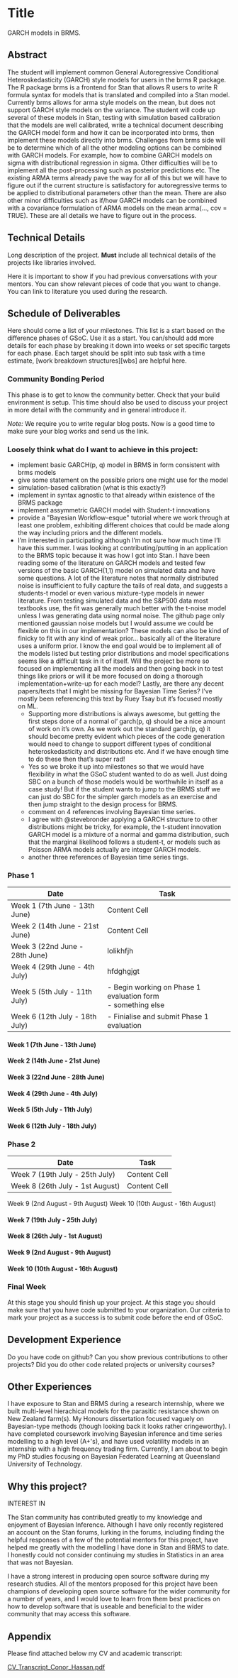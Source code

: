 #  Title 

GARCH models in BRMS.

## Abstract

The student will implement common General Autoregressive Conditional Heteroskedasticity (GARCH) style models for users in the brms R package. The R package brms is a frontend for Stan that allows R users to write R formula syntax for models that is translated and compiled into a Stan model. Currently brms allows for arma style models on the mean, but does not support GARCH style models on the variance. The student will code up several of these models in Stan, testing with simulation based calibration that the models are well calibrated, write a technical document describing the GARCH model form and how it can be incorporated into brms, then implement these models directly into brms. Challenges from brms side will be to determine which of all the other modeling options can be combined with GARCH models. For example, how to combine GARCH models on sigma with distributional regression in sigma. Other difficulties will be to implement all the post-processing such as posterior predictions etc. The existing ARMA terms already pave the way for all of this but we will have to figure out if the current structure is satisfactory for autoregressive terms to be applied to distributional parameters other than the mean. There are also other minor difficulties such as if/how GARCH models can be combined with a covariance formulation of ARMA models on the mean arma(..., cov = TRUE). These are all details we have to figure out in the process.

## Technical Details

Long description of the project. **Must** include all technical details of the
projects like libraries involved.

Here it is important to show if you had previous conversations with your
mentors. You can show relevant pieces of code that you want to change. You can
link to literature you used during the research.

## Schedule of Deliverables

Here should come a list of your milestones. This list is a start based on the
difference phases of GSoC. Use it as a start. You can/should add more details
for each phase by breaking it down into weeks or set specific targets for each
phase. Each target should be split into sub task with a time estimate, [work
breakdown structures][wbs] are helpful here.

### **Community Bonding Period**

This phase is to get to know the community better. Check that your build
environment is setup. This time should also be used to discuss your project in
more detail with the community and in general introduce it. 

*Note:* We require you to write regular blog posts. Now is a good time to make
sure your blog works and send us the link.


### **Loosely think what do I want to achieve in this project:**

- implement basic GARCH(p, q) model in BRMS in form consistent with brms models
- give some statement on the possible priors one might use for the model
- simulation-based calibration (what is this exactly?)
- implement in syntax agnostic to that already within existence of the BRMS package
- implement assymmetric GARCH model with Student-t innovations
- provide a "Bayesian Workflow-esque" tutorial where we work through at least one problem, exhibiting different choices that could be made along the way including priors and the different models.
- I’m interested in participating although I’m not sure how much time I’ll have this summer. I was looking at contributing/putting in an application to the BRMS topic because it was how I got into Stan. I have been reading some of the literature on GARCH models and tested few versions of the basic GARCH(1,1) model on simulated data and have some questions. A lot of the literature notes that normally distributed noise is insufficient to fully capture the tails of real data, and suggests a students-t model or even various mixture-type models in newer literature. From testing simulated data and the S&P500 data most textbooks use, the fit was generally much better with the t-noise model unless I was generating data using normal noise. The github page only mentioned gaussian noise models but I would assume we could be flexible on this in our implementation? These models can also be kind of finicky to fit with any kind of weak prior… basically all of the literature uses a uniform prior. I know the end goal would be to implement all of the models listed but testing prior distributions and model specifications seems like a difficult task in it of itself. Will the project be more so focused on implementing all the models and then going back in to test things like priors or will it be more focused on doing a thorough implementation+write-up for each model? Lastly, are there any decent papers/texts that I might be missing for Bayesian Time Series? I’ve mostly been referencing this text by Ruey Tsay but it’s focused mostly on ML.
  -  Supporting more distributions is always awesome, but getting the first steps done of a normal ol’ garch(p, q) should be a nice amount of work on it’s own. As we work out the standard garch(p, q) it should become pretty evident which pieces of the code generation would need to change to support different types of conditional heteroskedasticity and distributions etc. And if we have enough time to do these then that’s super rad!
  -  Yes so we broke it up into milestones so that we would have flexibility in what the GSoC student wanted to do as well. Just doing SBC on a bunch of those models would be worthwhile in itself as a case study! But if the student wants to jump to the BRMS stuff we can just do SBC for the simpler garch models as an exercise and then jump straight to the design process for BRMS.
  -  comment on 4 references involving Bayesian time series.
  -  I agree with @stevebronder applying a GARCH structure to other distributions might be tricky, for example, the t-student innovation GARCH model is a mixture of a normal and gamma distribution, such that the marginal likelihood follows a student-t, or models such as Poisson ARMA models actually are integer GARCH models.
  -  another three references of Bayesian time series tings.

### **Phase 1**

Date  | Task
------------- | -------------
Week 1 (7th June - 13th June)  | Content Cell
Week 2 (14th June - 21st June)  | Content Cell
Week 3 (22nd June - 28th June) | lolikhfjh
Week 4 (29th June - 4th July) | hfdghgjgt
Week 5 (5th July - 11th July) | - Begin working on Phase 1 evaluation form <br /> - something else
Week 6 (12th July - 18th July) | - Finialise and submit Phase 1 evaluation

#### Week 1 (7th June - 13th June)

#### Week 2 (14th June - 21st June)

#### Week 3 (22nd June - 28th June)

#### Week 4 (29th June - 4th July)

#### Week 5 (5th July - 11th July)

#### Week 6 (12th July - 18th July)

### **Phase 2**

Date  | Task
------------- | -------------
Week 7 (19th July - 25th July)  | Content Cell
Week 8 (26th July - 1st August)  | Content Cell
Week 9 (2nd August - 9th August)
Week 10 (10th August - 16th August)

#### Week 7 (19th July - 25th July)

#### Week 8 (26th July - 1st August)

#### Week 9 (2nd August - 9th August)

#### Week 10 (10th August - 16th August)


### **Final Week**

At this stage you should finish up your project. At this stage you should make
sure that you have code submitted to your organization. Our criteria to mark
your project as a success is to submit code before the end of GSoC.

## Development Experience

Do you have code on github? Can you show previous contributions to other projects?
Did you do other code related projects or university courses?

## Other Experiences

I have exposure to Stan and BRMS during a research internship, where we built multi-level hierachical models for the parasitic resistance shown on New Zealand farm(s). My Honours dissertation focused vaguely on Bayesian-type methods (though looking back it looks rather cringeworthy). I have completed coursework involving Bayesian inference and time series modelling to a high level (A+'s), and have used volatility models in an internship with a high frequency trading firm. Currently, I am about to begin my PhD studies focusing on Bayesian Federated Learning at Queensland University of Technology.

## Why this project?

INTEREST IN 


The Stan community has contributed greatly to my knowledge and enjoyment of Bayesian Inference. Although I have only recently registered an account on the Stan forums, lurking in the forums, including finding the helpful responses of a few of the potential mentors for this project, have helped me greatly with the modelling I have done in Stan and BRMS to date. I honestly could not consider continuing my studies in Statistics in an area that was not Bayesian. 

I have a strong interest in producing open source software during my research studies. All of the mentors proposed for this project have been champions of developing open source software for the wider community for a number of years, and I would love to learn from them best practices on how to develop software that is useable and beneficial to the wider community that may access this software. 

## Appendix

Please find attached below my CV and academic transcript:

[CV_Transcript_Conor_Hassan.pdf](https://github.com/conorhassan/gsoc/files/6253976/CV_Transcript_Conor_Hassan.pdf)
